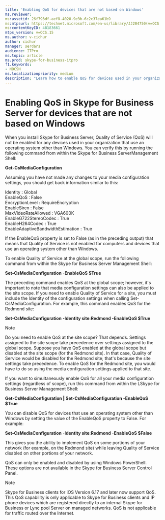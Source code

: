 ```yaml
---
title: 'Enabling QoS for devices that are not based on Windows'
ms.reviewer: 
ms:assetid: 26f793df-aef8-4028-9e3b-6c2c37ea61b9
ms:mtpsurl: https://technet.microsoft.com/en-us/library/JJ204750(v=OCS.15)
ms:contentKeyID: 48183661
mtps_version: v=OCS.15
ms.author: v-cichur
author: cichur
manager: serdars
audience: ITPro
ms.topic: article
ms.prod: skype-for-business-itpro
f1.keywords:
- NOCSH
ms.localizationpriority: medium
description: "Learn how to enable QoS for devices used in your organization that use an operating system other than Windows."
---
```


# Enabling QoS in Skype for Business Server for devices that are not based on Windows


When you install Skype for Business Server, Quality of Service (QoS) will not be enabled for any devices used in your organization that use an operating system other than Windows. You can verify this by running the following command from within the Skype for Business ServerManagement Shell:

**Get-CsMediaConfiguration**

Assuming you have not made any changes to your media configuration settings, you should get back information similar to this:

Identity                          : Global<br/>
EnableQoS                         : False<br/>
EncryptionLevel                   : RequireEncryption<br/>
EnableSiren                       : False<br/>
MaxVideoRateAllowed               : VGA600K<br/>
EnableG722StereoCodec             : True<br/>
EnableH264Codec                   : True<br/>
EnableAdaptiveBandwidthEstimation : True<br/>

If the EnableQoS property is set to False (as in the preceding output) that means that Quality of Service is not enabled for computers and devices that use an operating system other than Windows.

To enable Quality of Service at the global scope, run the following command from within the Skype for Business Server Management Shell:

**Set-CsMediaConfiguration -EnableQoS $True**

The preceding command enables QoS at the global scope; however, it's important to note that media configuration settings can also be applied to the site scope. If you need to enable Quality of Service for a site, you must include the Identity of the configuration settings when calling Set-CsMediaConfiguration. For example, this command enables QoS for the Redmond site:

**Set-CsMediaConfiguration -Identity site:Redmond -EnableQoS $True**


> [!NOTE]
> Do you need to enable QoS at the site scope? That depends. Settings assigned to the site scope take precedence over settings assigned to the global scope. Suppose you have QoS enabled at the global scope but disabled at the site scope (for the Redmond site). In that case, Quality of Service would be disabled for the Redmond site; that's because the site settings take precedence. To enable QoS for the Redmond site, you would have to do so using the media configuration settings applied to that site.


If you want to simultaneously enable QoS for all your media configuration settings (regardless of scope), run this command from within the LSkype for Business Server Management Shell:

**Get-CsMediaConfiguration | Set-CsMediaConfiguration -EnableQoS $True**

You can disable QoS for devices that use an operating system other than Windows by setting the value of the EnableQoS property to False. For example:

**Set-CsMediaConfiguration -Identity site:Redmond -EnableQoS $False**

This gives you the ability to implement QoS on some portions of your network (for example, on the Redmond site) while leaving Quality of Service disabled on other portions of your network.

QoS can only be enabled and disabled by using Windows PowerShell. These options are not available in the Skype for Business Server Control Panel.

> [!NOTE]
> Skype for Business clients for iOS Version 6.17 and later now support QoS.  This QoS capability is only applicable to Skype for Business clients and IP phone devices which are registered directly to an internal Skype for Business or Lync pool Server on managed networks. QoS is not applicable for traffic routed over the Internet.
